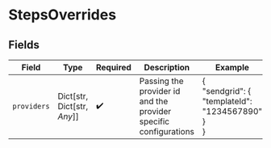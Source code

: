 # StepsOverrides


## Fields

| Field                                                            | Type                                                             | Required                                                         | Description                                                      | Example                                                          |
| ---------------------------------------------------------------- | ---------------------------------------------------------------- | ---------------------------------------------------------------- | ---------------------------------------------------------------- | ---------------------------------------------------------------- |
| `providers`                                                      | Dict[str, Dict[str, *Any*]]                                      | :heavy_check_mark:                                               | Passing the provider id and the provider specific configurations | {<br/>"sendgrid": {<br/>"templateId": "1234567890"<br/>}<br/>}   |